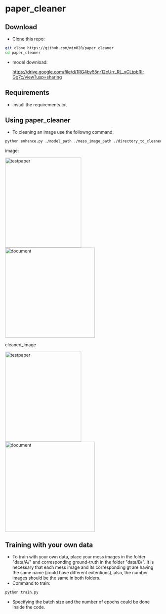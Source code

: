 # paper_cleaner

## Download
- Clone this repo:
```bash
git clone https://github.com/min020/paper_cleaner
cd paper_cleaner
```
- model download:

  https://drive.google.com/file/d/1RG4by55nr12cUrr_RL_xCLtpbRI-Gg7c/view?usp=sharing

## Requirements
- install the requirements.txt

## Using paper_cleaner
- To cleaning an image use the followng command: 
```bash
python enhance.py ./model_path ./mess_image_path ./directory_to_cleaned_image
```
image:

<img src="https://github.com/min020/paper_cleaner/blob/9bbfb3d7e97b61ea31501b11d904726ef2e856e7/sample/mess_testpaper.png" width="246px" height="290px" alt="testpaper"></img>
<img src="https://github.com/min020/paper_cleaner/blob/9bbfb3d7e97b61ea31501b11d904726ef2e856e7/sample/mess_document.png" width="290px" height="290px" alt="document"></img><br/>

cleaned_image

<img src="https://github.com/min020/paper_cleaner/blob/9bbfb3d7e97b61ea31501b11d904726ef2e856e7/sample/clean_testpaper.png" width="246px" height="290px" alt="testpaper"></img>
<img src="https://github.com/min020/paper_cleaner/blob/9bbfb3d7e97b61ea31501b11d904726ef2e856e7/sample/clean_document.png" width="290px" height="290px" alt="document"></img>

## Training with your own data
- To train with your own data, place your mess images in the folder "data/A/" and corresponding ground-truth in the folder "data/B/". It is necessary that each mess image and its corresponding gt are having the same name (could have different extentions), also, the number images  should be the same in both folders.
- Command to train:
```bash
python train.py 
```
- Specifying the batch size and the number of epochs could be done inside the code.
